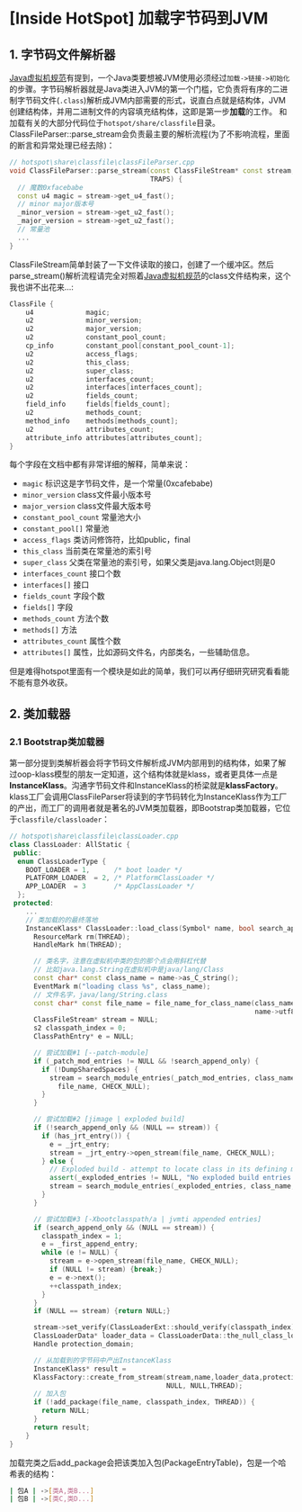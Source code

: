 # [Inside HotSpot] 加载字节码到JVM

## 1. 字节码文件解析器
[Java虚拟机规范](https://docs.oracle.com/javase/specs/jvms/se12/html/index.html)有提到，一个Java类要想被JVM使用必须经过`加载->链接->初始化`的步骤。字节码解析器就是Java类进入JVM的第一个门槛，它负责将有序的二进制字节码文件(`.class`)解析成JVM内部需要的形式，说直白点就是结构体，JVM创建结构体，并用二进制文件的内容填充结构体，这即是第一步**加载**的工作。
和加载有关的大部分代码位于`hotspot/share/classfile`目录。ClassFileParser::parse_stream会负责最主要的解析流程(为了不影响流程，里面的断言和异常处理已经去除)：
```cpp
// hotspot\share\classfile\classFileParser.cpp
void ClassFileParser::parse_stream(const ClassFileStream* const stream,
                                   TRAPS) {
  // 魔数0xfacebabe
  const u4 magic = stream->get_u4_fast();
  // minor major版本号
  _minor_version = stream->get_u2_fast();
  _major_version = stream->get_u2_fast();
  // 常量池
  ...
}
```
ClassFileStream简单封装了一下文件读取的接口，创建了一个缓冲区。然后parse_stream()解析流程请完全对照着[Java虚拟机规范](https://docs.oracle.com/javase/specs/jvms/se12/html/jvms-4.html)的class文件结构来，这个我也讲不出花来...:
```cpp
ClassFile {
    u4             magic;
    u2             minor_version;
    u2             major_version;
    u2             constant_pool_count;
    cp_info        constant_pool[constant_pool_count-1];
    u2             access_flags;
    u2             this_class;
    u2             super_class;
    u2             interfaces_count;
    u2             interfaces[interfaces_count];
    u2             fields_count;
    field_info     fields[fields_count];
    u2             methods_count;
    method_info    methods[methods_count];
    u2             attributes_count;
    attribute_info attributes[attributes_count];
}
```
每个字段在文档中都有非常详细的解释，简单来说：

+ `magic` 标识这是字节码文件，是一个常量(0xcafebabe)
+ `minor_version` class文件最小版本号
+ `major_version` class文件最大版本号
+ `constant_pool_count` 常量池大小
+ `constant_pool[]` 常量池
+ `access_flags` 类访问修饰符，比如public，final
+ `this_class` 当前类在常量池的索引号
+ `super_class` 父类在常量池的索引号，如果父类是java.lang.Object则是0
+ `interfaces_count` 接口个数
+ `interfaces[]` 接口
+ `fields_count` 字段个数
+ `fields[]` 字段
+ `methods_count` 方法个数
+ `methods[]` 方法
+ `attributes_count` 属性个数
+ `attributes[]` 属性，比如源码文件名，内部类名，一些辅助信息。

但是难得hotspot里面有一个模块是如此的简单，我们可以再仔细研究研究看看能不能有意外收获。

## 2. 类加载器
### 2.1 Bootstrap类加载器
第一部分提到类解析器会将字节码文件解析成JVM内部用到的结构体，如果了解过oop-klass模型的朋友一定知道，这个结构体就是klass，或者更具体一点是**InstanceKlass**。沟通字节码文件和InstanceKlass的桥梁就是**klassFactory**。klass工厂会调用ClassFileParser将读到的字节码转化为InstanceKlass作为工厂的产出，而工厂的调用者就是著名的JVM类加载器，即Bootstrap类加载器，它位于`classfile/classloader`：
```cpp
// hotspot\share\classfile\classLoader.cpp
class ClassLoader: AllStatic {
 public:
  enum ClassLoaderType {
    BOOT_LOADER = 1,      /* boot loader */
    PLATFORM_LOADER  = 2, /* PlatformClassLoader */
    APP_LOADER  = 3       /* AppClassLoader */
  };
 protected:
 	...
 	// 类加载的的最终落地
	InstanceKlass* ClassLoader::load_class(Symbol* name, bool search_append_only, TRAPS) {
	  ResourceMark rm(THREAD);
	  HandleMark hm(THREAD);

      // 类名字，注意在虚拟机中类的包的那个点会用斜杠代替
      // 比如java.lang.String在虚拟机中是java/lang/Class
	  const char* const class_name = name->as_C_string();
	  EventMark m("loading class %s", class_name);
      // 文件名字，java/lang/String.class
	  const char* const file_name = file_name_for_class_name(class_name,
	                                                         name->utf8_length());
	  ClassFileStream* stream = NULL;
	  s2 classpath_index = 0;
	  ClassPathEntry* e = NULL;

	  // 尝试加载#1 [--patch-module]
	  if (_patch_mod_entries != NULL && !search_append_only) {
	    if (!DumpSharedSpaces) {
	      stream = search_module_entries(_patch_mod_entries, class_name, 
	      	file_name, CHECK_NULL);
	    }
	  }

	  // 尝试加载#2 [jimage | exploded build]
	  if (!search_append_only && (NULL == stream)) {
	    if (has_jrt_entry()) {
	      e = _jrt_entry;
	      stream = _jrt_entry->open_stream(file_name, CHECK_NULL);
	    } else {
	      // Exploded build - attempt to locate class in its defining module's location.
	      assert(_exploded_entries != NULL, "No exploded build entries present");
	      stream = search_module_entries(_exploded_entries, class_name, file_name, CHECK_NULL);
	    }
	  }

	  // 尝试加载#3 [-Xbootclasspath/a | jvmti appended entries]
	  if (search_append_only && (NULL == stream)) {
	    classpath_index = 1;
	    e = _first_append_entry;
	    while (e != NULL) {
	      stream = e->open_stream(file_name, CHECK_NULL);
	      if (NULL != stream) {break;}
	      e = e->next();
	      ++classpath_index;
	    }
	  }
	  if (NULL == stream) {return NULL;}

	  stream->set_verify(ClassLoaderExt::should_verify(classpath_index));
	  ClassLoaderData* loader_data = ClassLoaderData::the_null_class_loader_data();
	  Handle protection_domain;

	  // 从加载到的字节码中产出InstanceKlass
	  InstanceKlass* result = 
	  KlassFactory::create_from_stream(stream,name,loader_data,protection_domain,
	                                   NULL, NULL,THREAD);
	  // 加入包
	  if (!add_package(file_name, classpath_index, THREAD)) {
	    return NULL;
	  }
	  return result;
	}
}
```
加载完类之后add_package会把该类加入包(PackageEntryTable)，包是一个哈希表的结构：
```BASH
| 包A | ->[类A,类B...]
| 包B | ->[类C,类D...]
```